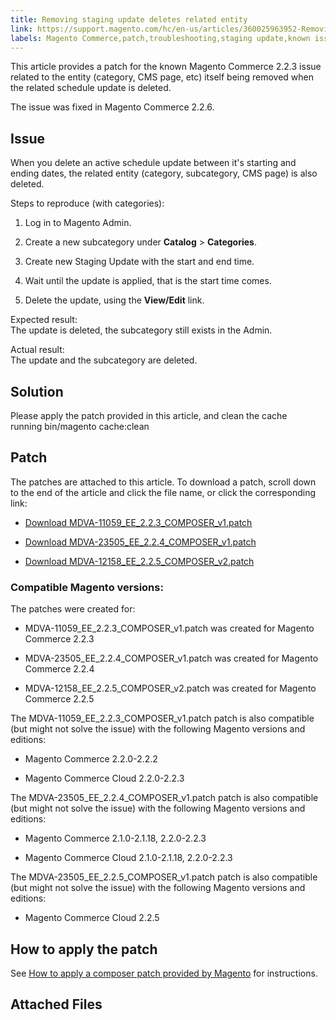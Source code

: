 ```yaml
---
title: Removing staging update deletes related entity
link: https://support.magento.com/hc/en-us/articles/360025963952-Removing-staging-update-deletes-related-entity
labels: Magento Commerce,patch,troubleshooting,staging update,known issues,2.2.3
---
```


This article provides a patch for the known Magento Commerce 2.2.3 issue related to the entity (category, CMS page, etc) itself being removed when the related schedule update is deleted.

The issue was fixed in Magento Commerce 2.2.6.

## Issue

When you delete an active schedule update between it's starting and ending dates, the related entity (category, subcategory, CMS page) is also deleted.

Steps to reproduce (with categories):

1. Log in to Magento Admin.

1. Create a new subcategory under **Catalog** > **Categories**.

1. Create new Staging Update with the start and end time.

1. Wait until the update is applied, that is the start time comes.

10. Delete the update, using the **View/Edit** link.

Expected result:  
 The update is deleted, the subcategory still exists in the Admin.

Actual result:  
 The update and the subcategory are deleted.

## Solution

Please apply the patch provided in this article, and clean the cache running bin/magento
 cache:clean

## Patch

The patches are attached to this article. To download a patch, scroll down to the end of the article and click the file name, or click the corresponding link:

* [Download MDVA-11059\_EE\_2.2.3\_COMPOSER\_v1.patch](https://support.magento.com/hc/en-us/article_attachments/360025424672/MDVA-11059_EE_2.2.3_COMPOSER_v1.patch)

* [Download MDVA-23505\_EE\_2.2.4\_COMPOSER\_v1.patch](https://support.magento.com/hc/en-us/article_attachments/360047580191/MDVA-23505_EE_2.2.4_COMPOSER_v1.patch)

* [Download MDVA-12158\_EE\_2.2.5\_COMPOSER\_v2.patch](https://support.magento.com/hc/en-us/article_attachments/360047446032/MDVA-12158_EE_2.2.5_COMPOSER_v2.patch)

### Compatible Magento versions:

The patches were created for:

* MDVA-11059\_EE\_2.2.3\_COMPOSER\_v1.patch was created for Magento Commerce 2.2.3

* MDVA-23505\_EE\_2.2.4\_COMPOSER\_v1.patch was created for Magento Commerce 2.2.4

* MDVA-12158\_EE\_2.2.5\_COMPOSER\_v2.patch was created for Magento Commerce 2.2.5

The MDVA-11059\_EE\_2.2.3\_COMPOSER\_v1.patch patch is also compatible (but might not solve the issue) with the following Magento versions and editions:

* Magento Commerce 2.2.0-2.2.2

* Magento Commerce Cloud 2.2.0-2.2.3

The MDVA-23505\_EE\_2.2.4\_COMPOSER\_v1.patch patch is also compatible (but might not solve the issue) with the following Magento versions and editions:

* Magento Commerce 2.1.0-2.1.18, 2.2.0-2.2.3

* Magento Commerce Cloud 2.1.0-2.1.18, 2.2.0-2.2.3

The MDVA-23505\_EE\_2.2.5\_COMPOSER\_v1.patch patch is also compatible (but might not solve the issue) with the following Magento versions and editions:

* Magento Commerce Cloud 2.2.5

## How to apply the patch

See [How to apply a composer patch provided by Magento](https://support.magento.com/hc/en-us/articles/360028367731) for instructions.

## Attached Files

